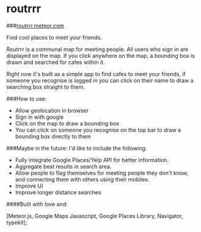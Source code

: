 routrrr
=======

###[routrrr.meteor.com](http://routrrr.meteor.com)

Find cool places to meet your friends.

Routrrr is a communal map for meeting people. All users who sign in are displayed on the map. If you click anywhere on the map, a bounding box is drawn and searched for cafes within it.

Right now it's built as a simple app to find cafes to meet your friends, if someone you recognise is logged in you can click on their name to draw a searching box straight to them.

###How to use:

- Allow geolocation in browser
- Sign in with google
- Click on the map to draw a bounding box
- You can click on someone you recognise on the top bar to draw a bounding box directly to them

###Maybe in the future:
I'd like to include the following:

- Fully integrate Google Places/Yelp API for better information.
- Aggregate best results in search area.
- Allow people to flag themselves for meeting people they don't know, and connecting them with others using their mobiles.
- Improve UI
- Improve longer distance searches

####Built with love and:

[Meteor.js, Google Maps Javascript, Google Places Library, Navigator, typekit];

